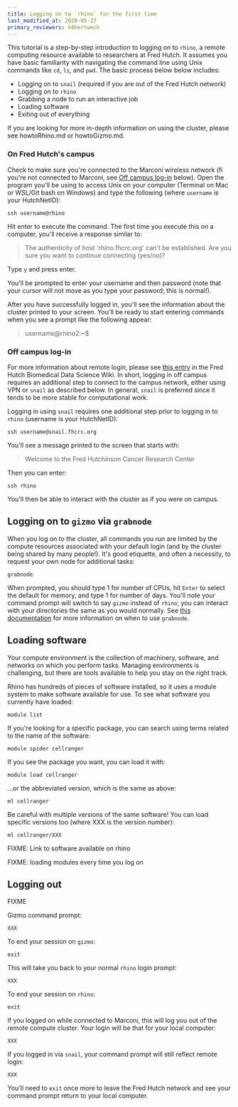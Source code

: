 ```yaml
---
title: Logging on to `rhino` for the first time
last_modified_at: 2020-05-27
primary_reviewers: k8hertweck
---
```


This tutorial is a step-by-step introduction to logging on to `rhino`,
a remote computing resource available to researchers at Fred Hutch.
It assumes you have basic familiarity with navigating the command line using Unix commands like `cd`, `ls`, and `pwd`.
The basic process below below includes:

- Logging on to `snail` (required if you are out of the Fred Hutch network)
- Logging on to `rhino`
- Grabbing a node to run an interactive job
- Loading software
- Exiting out of everything

If you are looking for more in-depth information on using the cluster,
please see howtoRhino.md or howtoGizmo.md.

### On Fred Hutch's campus

Check to make sure you're connected to the Marconi wireless network (fi you're not connected to Marconi, see [Off campus log-in](#off-campus-log-in) below). Open the program you'll be using to access Unix on your computer (Terminal on Mac or WSL/Git bash on Windows) and type the following (where `username` is your HutchNetID):

    ssh username@rhino

Hit enter to execute the command. The first time you execute this on a computer, you'll receive a response similar to:

> The authenticity of host 'rhino.fhcrc.org' can't be established.
> Are you sure you want to continue connecting (yes/no)?

Type `y` and press enter.

You'll be prompted to enter your username and then password (note that your cursor will not move as you type your password; this is normal!).

After you have successfully logged in, you'll see the information about the cluster printed to your screen. You'll be ready to start entering commands when you see a prompt like the following appear:

> username@rhino2:~$


### Off campus log-in

For more information about remote login, please see [this entry](https://sciwiki.fredhutch.org/scicomputing/access_methods/#access-via-a-remote-location) in the Fred Hutch Biomedical Data Science Wiki.
In short, logging in off campus requires an additional step to connect to the campus network,
either using VPN or `snail` as described below.
In general, `snail` is preferred since it tends to be more stable for computational work.

Logging in using `snail` requires one additional step prior to logging in to `rhino` (username is your HutchNetID):

    ssh username@snail.fhcrc.org

You'll see a message printed to the screen that starts with:

>  Welcome to the Fred Hutchinson Cancer Research Center

Then you can enter:

    ssh rhino

You'll then be able to interact with the cluster as if you were on campus.


## Logging on to `gizmo` via `grabnode`

When you log on to the cluster, all commands you run are limited by the compute resources associated with your default login (and by the cluster being shared by many people!). It's good etiquette, and often a necessity, to request your own node for additional tasks:

    grabnode

When prompted, you should type 1 for number of CPUs, hit `Enter` to select the default for memory, and type 1 for number of days. You'll note your command prompt will switch to say `gizmo` instead of `rhino`; you can interact with your directories the same as you would normally. See [this documentation](https://sciwiki.fredhutch.org/compdemos/howtoRhino/#guidance-for-use) for more information on when to use `grabnode`.


## Loading software

Your compute environment is the collection of machinery, software, and networks on which you perform tasks. Managing environments is challenging, but there are tools available to help you stay on the right track.

Rhino has hundreds of pieces of software installed, so it uses a module system to make software available for use. To see what software you currently have loaded:

    module list

If you're looking for a specific package, you can search using terms related to the name of the software:

    module spider cellranger

If you see the package you want, you can load it with:

    module load cellranger

...or the abbreviated version, which is the same as above:

    ml cellranger

Be careful with multiple versions of the same software! You can load specific versions too (where XXX is the version number):

    ml cellranger/XXX

FIXME: Link to software available on rhino

FIXME: loading modules every time you log on

## Logging out

FIXME

Gizmo command prompt:

    XXX

To end your session on `gizmo`:

    exit

This will take you back to your normal `rhino` login prompt:

    XXX

To end your session on `rhino`:

    exit

If you logged on while connected to Marconi,
this will log you out of the remote compute cluster.
Your login will be that for your local computer:

    XXX

If you logged in via `snail`,
your command prompt will still reflect remote login:

    XXX

You'll need to `exit` once more to leave the Fred Hutch network and see your command prompt return to your local computer.
